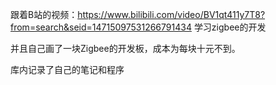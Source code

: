 跟着B站的视频：https://www.bilibili.com/video/BV1qt411y7T8?from=search&seid=14715097531266791434 学习zigbee的开发

并且自己画了一块Zigbee的开发板，成本为每块十元不到。

库内记录了自己的笔记和程序
